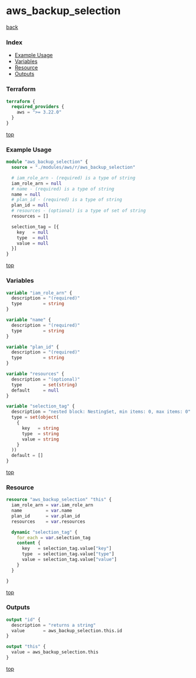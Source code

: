 # aws_backup_selection

[back](../aws.md)

### Index

- [Example Usage](#example-usage)
- [Variables](#variables)
- [Resource](#resource)
- [Outputs](#outputs)

### Terraform

```terraform
terraform {
  required_providers {
    aws = ">= 3.22.0"
  }
}
```

[top](#index)

### Example Usage

```terraform
module "aws_backup_selection" {
  source = "./modules/aws/r/aws_backup_selection"

  # iam_role_arn - (required) is a type of string
  iam_role_arn = null
  # name - (required) is a type of string
  name = null
  # plan_id - (required) is a type of string
  plan_id = null
  # resources - (optional) is a type of set of string
  resources = []

  selection_tag = [{
    key   = null
    type  = null
    value = null
  }]
}
```

[top](#index)

### Variables

```terraform
variable "iam_role_arn" {
  description = "(required)"
  type        = string
}

variable "name" {
  description = "(required)"
  type        = string
}

variable "plan_id" {
  description = "(required)"
  type        = string
}

variable "resources" {
  description = "(optional)"
  type        = set(string)
  default     = null
}

variable "selection_tag" {
  description = "nested block: NestingSet, min items: 0, max items: 0"
  type = set(object(
    {
      key   = string
      type  = string
      value = string
    }
  ))
  default = []
}
```

[top](#index)

### Resource

```terraform
resource "aws_backup_selection" "this" {
  iam_role_arn = var.iam_role_arn
  name         = var.name
  plan_id      = var.plan_id
  resources    = var.resources

  dynamic "selection_tag" {
    for_each = var.selection_tag
    content {
      key   = selection_tag.value["key"]
      type  = selection_tag.value["type"]
      value = selection_tag.value["value"]
    }
  }

}
```

[top](#index)

### Outputs

```terraform
output "id" {
  description = "returns a string"
  value       = aws_backup_selection.this.id
}

output "this" {
  value = aws_backup_selection.this
}
```

[top](#index)